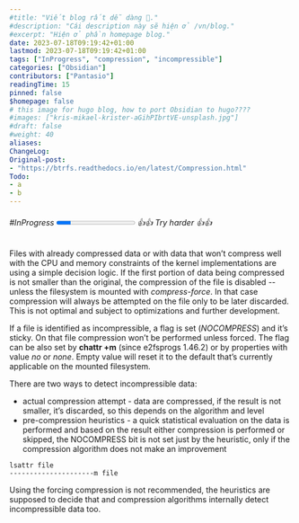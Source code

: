 ```yaml
---
#title: "Viết blog rất dễ dàng 👋."
#description: "Cái description này sẽ hiện ở /vn/blog."
#excerpt: "Hiện ở phần homepage blog."
date: 2023-07-18T09:19:42+01:00
lastmod: 2023-07-18T09:19:42+01:00
tags: ["InProgress", "compression", "incompressible"]
categories: ["Obsidian"]
contributors: ["Pantasio"]
readingTime: 15
pinned: false
$homepage: false
# this image for hugo blog, how to port Obsidian to hugo????
#images: ["kris-mikael-krister-aGihPIbrtVE-unsplash.jpg"]
#draft: false
#weight: 40
aliases:
ChangeLog: 
Original-post:
- "https://btrfs.readthedocs.io/en/latest/Compression.html"
Todo:
- a
- b
---
```

###### #InProgress  <progress value="18" max="100"></progress> 👍👍 Try harder 👍👍

Files with already compressed data or with data that won’t compress well with the CPU and memory constraints of the kernel implementations are using a simple decision logic. If the first portion of data being compressed is not smaller than the original, the compression of the file is disabled -- unless the filesystem is mounted with _compress-force_. In that case compression will always be attempted on the file only to be later discarded. This is not optimal and subject to optimizations and further development.

If a file is identified as incompressible, a flag is set (_NOCOMPRESS_) and it’s sticky. On that file compression won’t be performed unless forced. The flag can be also set by **chattr +m** (since e2fsprogs 1.46.2) or by properties with value _no_ or _none_. Empty value will reset it to the default that’s currently applicable on the mounted filesystem.

There are two ways to detect incompressible data:
- actual compression attempt - data are compressed, if the result is not smaller, it’s discarded, so this depends on the algorithm and level
- pre-compression heuristics - a quick statistical evaluation on the data is performed and based on the result either compression is performed or skipped, the NOCOMPRESS bit is not set just by the heuristic, only if the compression algorithm does not make an improvement

```
lsattr file
---------------------m file
```

Using the forcing compression is not recommended, the heuristics are supposed to decide that and compression algorithms internally detect incompressible data too.
